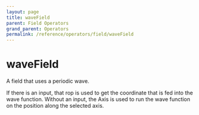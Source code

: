 ```yaml
---
layout: page
title: waveField
parent: Field Operators
grand_parent: Operators
permalink: /reference/operators/field/waveField
---
```


# waveField



A field that uses a periodic wave.

If there is an input, that rop is used to get the coordinate that is fed into the wave function.
Without an input, the Axis is used to run the wave function on the position along the selected axis.
